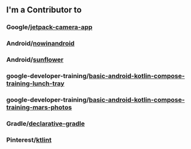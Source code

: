 ## I'm a Contributor to
### Google/[jetpack-camera-app](https://github.com/google/jetpack-camera-app)
### Android/[nowinandroid](https://github.com/android/nowinandroid)
### Android/[sunflower](https://github.com/android/sunflower)
### google-developer-training/[basic-android-kotlin-compose-training-lunch-tray](https://github.com/google-developer-training/basic-android-kotlin-compose-training-lunch-tray)
### google-developer-training/[basic-android-kotlin-compose-training-mars-photos](https://github.com/google-developer-training/basic-android-kotlin-compose-training-mars-photos)
### Gradle/[declarative-gradle](https://github.com/gradle/declarative-gradle)
### Pinterest/[ktlint](https://github.com/pinterest/ktlint)


<!--
**Jaehwa-Noh/Jaehwa-Noh** is a ✨ _special_ ✨ repository because its `README.md` (this file) appears on your GitHub profile.

Here are some ideas to get you started:

- 🔭 I’m currently working on ...
- 🌱 I’m currently learning ...
- 👯 I’m looking to collaborate on ...
- 🤔 I’m looking for help with ...
- 💬 Ask me about ...
- 📫 How to reach me: ...
- 😄 Pronouns: ...
- ⚡ Fun fact: ...
-->
